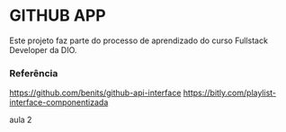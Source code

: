 # GITHUB APP

Este projeto faz parte do processo de aprendizado do curso Fullstack Developer da DIO.

### Referência
https://github.com/benits/github-api-interface
https://bitly.com/playlist-interface-componentizada

aula 2